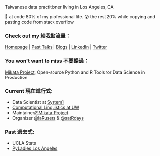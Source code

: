 Taiwanese data practitioner living in Los Angeles, CA

🥺 at code 80% of my professional life. 😲 the rest 20% while copying and pasting code from stack overflow

### Check out my 給我點流量：

[Homepage](https://amy17519.me) | [Past Talks](https://amy17519.me/talk/) | [Blogs](https://amy17519.me/post/) | [LinkedIn](https://www.linkedin.com/in/amy17519) | [Twitter](https://www.twitter.com/amy17519)

### You won't want to miss 不要錯過：

[Mikata Project](https://mikata.dev), Open-source Python and R Tools for Data Science in Production

### Current 現在進行式:

- Data Scientist at [System1](https://system1.com)
- [Computational Linguistics at UW](https://www.compling.uw.edu)
- Maintainer[@Mikata-Project](https://github.com/Mikata-Project)
- Organizer [@laRusers](https://github.com/laRusers) & [@satRdays](https://github.com/satRdays)

### Past 過去式:

- UCLA Stats
- [PyLadies Los Angeles](https://www.meetup.com/Pyladies-LA/)
